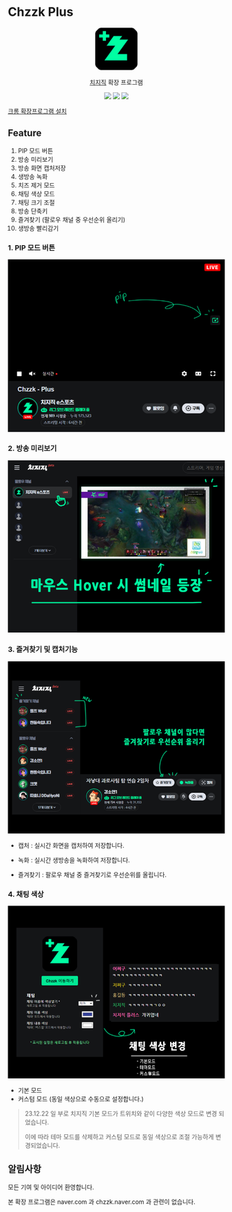 # Chzzk Plus

<p align="center">
    <img src="./public/icon128.png" width=100/>
</p> 
<p align="center">
    <a href="https://chzzk.naver.com/">치지직</a> 확장 프로그램 
</p>
<p align="center">
    <img src="https://img.shields.io/github/package-json/v/kyechan99/chzzk-plus?style=for-the-badge"/>
    <img src="https://img.shields.io/github/license/kyechan99/chzzk-plus?style=for-the-badge"/>
    <a href="https://chromewebstore.google.com/detail/chzzk-plus/miampiopgfpnimmggagljgbpmjmjdjia?hl=ko&utm_source=ext_sidebar">
 	    <img src="https://img.shields.io/badge/DOWNLOAD-ME-%2320c997?style=for-the-badge"/>
    </a>
</p>

[크롬 확장프로그램 설치](https://chromewebstore.google.com/detail/chzzk-plus/miampiopgfpnimmggagljgbpmjmjdjia?hl=ko&utm_source=ext_sidebar)

## Feature

1.  PIP 모드 버튼
2.  방송 미리보기
3.  방송 화면 캡처저장
4.  생방송 녹화
5.  치즈 제거 모드
6.  채팅 색상 모드
7.  채팅 크기 조절
8.  방송 단축키
9.  즐겨찾기 (팔로우 채널 중 우선순위 올리기)
10. 생방송 빨리감기

### 1. PIP 모드 버튼

![PIP 모드 버튼](/README/feature_pip.png)

### 2. 방송 미리보기

![방송 미리보기](/README/preview.png)

### 3. 즐겨찾기 및 캡처기능

![즐겨찾기 및 캡처기능](/README/barrigade.png)

- 캡처 : 실시간 화면을 캡처하여 저장합니다.

- 녹화 : 실시간 생방송을 녹화하여 저장합니다.

- 즐겨찾기 : 팔로우 채널 중 즐겨찾기로 우선순위를 올립니다.

### 4. 채팅 색상

![채팅 색상 조절](/README/font_color.png)

- 기본 모드
- 커스텀 모드 (동일 색상으로 수동으로 설정합니다.)

> 23.12.22 일 부로 치지직 기본 모드가 트위치와 같이 다양한 색상 모드로 변경 되었습니다.
>
> 이에 따라 테마 모드를 삭제하고 커스텀 모드로 동일 색상으로 조절 가능하게 변경되었습니다.

## 알림사항

모든 기여 및 아이디어 환영합니다.

본 확장 프로그램은 naver.com 과 chzzk.naver.com 과 관련이 없습니다.
